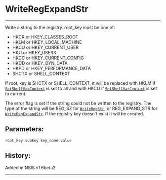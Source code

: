 # WriteRegExpandStr

---

Write a string to the registry. root\_key must be one of:

* HKCR or HKEY\_CLASSES\_ROOT
* HKLM or HKEY\_LOCAL\_MACHINE
* HKCU or HKEY\_CURRENT\_USER
* HKU or HKEY_USERS
* HKCC or HKEY\_CURRENT\_CONFIG
* HKDD or HKEY\_DYN\_DATA
* HKPD or HKEY\_PERFORMANCE\_DATA
* SHCTX or SHELL_CONTEXT

If root\_key is SHCTX or SHELL\_CONTEXT, it will be replaced with HKLM if [`SetShellVarContext`][1] is set to all and with HKCU if [`SetShellVarContext`][1] is set to current.

The error flag is set if the string could not be written to the registry. The type of the string will be REG\_SZ for [`WriteRegStr`][2], or REG\_EXPAND\_STR for [`WriteRegExpandStr`][3]. If the registry key doesn't exist it will be created.

## Parameters:

    root_key subkey key_name value

## History:

Added in NSIS v1.6beta2

---

[1]: SetShellVarContext.md
[2]: WriteRegStr.md
[3]: WriteRegExpandStr.md